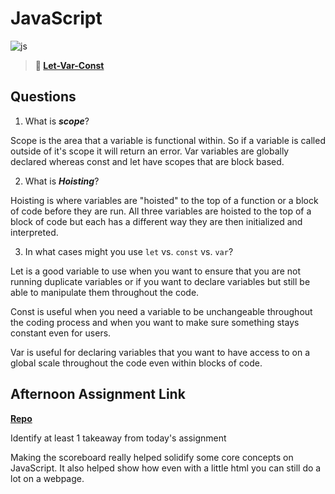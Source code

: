 # JavaScript

![js](https://bcw.blob.core.windows.net/public/img/courses/js.gif)

> **📖 [Let-Var-Const](https://codeworksacademy.com/fs-student-guide/resources/wk2/01-Let-Var-Const)**

## Questions

1. What is ***scope***?

Scope is the area that a variable is functional within. So if a variable is called outside of it's scope it will return an error. Var variables are globally declared whereas const and let have scopes that are block based.

2. What is ***Hoisting***?

Hoisting is where variables are "hoisted" to the top of a function or a block of code before they are run. All three variables are hoisted to the top of a block of code but each has a different way they are then initialized and interpreted. 

3. In what cases might you use `let` vs. `const` vs. `var`?

Let is a good variable to use when you want to ensure that you are not running duplicate variables or if you want to declare variables but still be able to manipulate them throughout the code.

Const is useful when you need a variable to be unchangeable throughout the coding process and when you want to make sure something stays constant even for users.

Var is useful for declaring variables that you want to have access to on a global scale throughout the code even within blocks of code.

## Afternoon Assignment Link

**[Repo](https://github.com/jsphbowers/scoreboard)**

Identify at least 1 takeaway from today's assignment

Making the scoreboard really helped solidify some core concepts on JavaScript. It also helped show how even with a little html you can still do a lot on a webpage.
